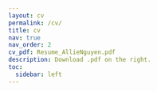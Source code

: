 ```yaml
---
layout: cv
permalink: /cv/
title: cv
nav: true
nav_order: 2
cv_pdf: Resume_AllieNguyen.pdf
description: Download .pdf on the right.
toc:
  sidebar: left
---
```


<!--<header class="post-header">
    <h1 class="post-title">Resume and CV</h1>
    <p class="post-description">A PDF version of my CVs.</p> 
</header>-->


